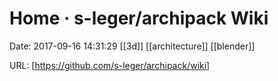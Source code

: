 # Home · s-leger/archipack Wiki

Date: 2017-09-16 14:31:29
[[3d]] [[architecture]] [[blender]]

URL: [https://github.com/s-leger/archipack/wiki]
